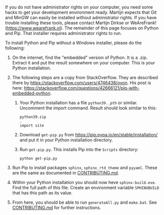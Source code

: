 If you do not have administrator rights on your computer, you need some hacks to get your development environment ready. Martijn expects that Git and MinGW can easily be installed without administrator rights. If you have trouble installing these tools, please contact Martijn Dirkse or WeAreFrank! (https://www.wearefrank.nl). The remainder of this page focuses on Python and Pip. That installer requires administrator rights to run.

To install Python and Pip without a Windows installer, please do the following:

1. On the internet, find the "embedded" version of Python. It is a .zip. Extract it and put the result somewhere on your computer. This is your Python installation.
1. The following steps are a copy from StackOverflow. They are described there by  https://stackoverflow.com/users/4746438/oyon. His post is here: https://stackoverflow.com/questions/42666121/pip-with-embedded-python.

   1. Your Python installation has a file `python39._pth` or similar. Uncomment the import command. Result should look similar to this:

       ```
       python39.zip
       .
       import site
       ```

   1. Download `get-pip.py` from https://pip.pypa.io/en/stable/installation/ and put it in your Python installation directory.
   1. Run `get-pip.py`. This installs Pip into the `Scripts` directory:

      ```
      python get-pip.py
      ```

1. Run Pip to install packages `sphinx`, `sphinx_rtd_theme` and `pyyaml`. These are the same as documented in [CONTRIBUTING.md](./CONTRIBUTING.md).
1. Within your Python installation you should now heve `sphinx-build.exe`. Find the full path of this file. Create an environment variable `SPHINXBUILD` that has this path as its value.
1. From here, you should be able to run `generateAll.py` and `make.bat`. See [CONTRIBUTING.md](/CONTRIBUTING.md) for further instructions.
